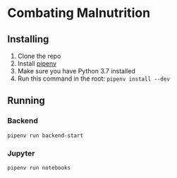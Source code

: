 Combating Malnutrition
============

Installing
---------

1. Clone the repo
2. Install [pipenv](https://pipenv.pypa.io/en/latest/#install-pipenv-today)
3. Make sure you have Python 3.7 installed 
4. Run this command in the root: `pipenv install --dev`

Running
----

### Backend

`pipenv run backend-start`

### Jupyter

`pipenv run notebooks` 
